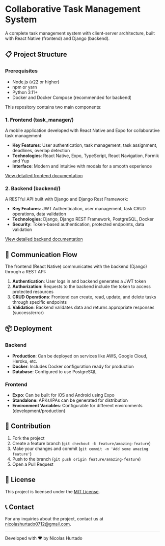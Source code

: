 # Collaborative Task Management System

A complete task management system with client-server architecture, built with React Native (frontend) and Django (backend).



## 📋 Project Structure

### Prerequisites

- Node.js (v22 or higher)
- npm or yarn
- Python 3.11+
- Docker and Docker Compose (recommended for backend)


This repository contains two main components:

### 1. Frontend (task_manager/)

A mobile application developed with React Native and Expo for collaborative task management:

- **Key Features**: User authentication, task management, task assignment, deadlines, overlap detection
- **Technologies**: React Native, Expo, TypeScript, React Navigation, Formik and Yup
- **Interface**: Modern and intuitive with modals for a smooth experience

[View detailed frontend documentation](./task_manager/README.md)

### 2. Backend (backend/)

A RESTful API built with Django and Django Rest Framework:

- **Key Features**: JWT Authentication, user management, task CRUD operations, data validation
- **Technologies**: Django, Django REST Framework, PostgreSQL, Docker
- **Security**: Token-based authentication, protected endpoints, data validation

[View detailed backend documentation](./backend/README.md)



## 🔄 Communication Flow

The frontend (React Native) communicates with the backend (Django) through a REST API:

1. **Authentication**: User logs in and backend generates a JWT token
2. **Authorization**: Requests to the backend include the token to access protected resources
3. **CRUD Operations**: Frontend can create, read, update, and delete tasks through specific endpoints
4. **Validation**: Backend validates data and returns appropriate responses (success/error)

## 📦 Deployment

### Backend

- **Production**: Can be deployed on services like AWS, Google Cloud, Heroku, etc.
- **Docker**: Includes Docker configuration ready for production
- **Database**: Configured to use PostgreSQL

### Frontend

- **Expo**: Can be built for iOS and Android using Expo
- **Standalone**: APKs/IPAs can be generated for distribution
- **Environment Variables**: Configurable for different environments (development/production)

## 👥 Contribution

1. Fork the project
2. Create a feature branch (`git checkout -b feature/amazing-feature`)
3. Make your changes and commit (`git commit -m 'Add some amazing feature'`)
4. Push to the branch (`git push origin feature/amazing-feature`)
5. Open a Pull Request

## 📄 License

This project is licensed under the [MIT License](./LICENSE).

## 📞 Contact

For any inquiries about the project, contact us at [nicolashurtado0712@gmail.com](mailto:nicolashurtado0712@gmail.com).

---

Developed with ❤️ by Nicolas Hurtado
